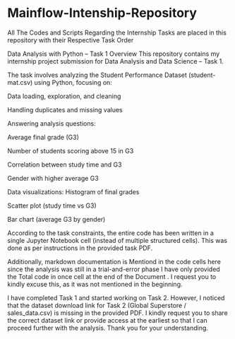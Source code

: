 # Mainflow-Intenship-Repository
All The Codes and  Scripts Regarding the Internship Tasks  are placed in this repository with their Respective Task Order


Data Analysis with Python – Task 1
 Overview
This repository contains my internship project submission for Data Analysis and Data Science – Task 1.

The task involves analyzing the Student Performance Dataset (student-mat.csv) using Python, focusing on:

Data loading, exploration, and cleaning

Handling duplicates and missing values

Answering analysis questions:

Average final grade (G3)

Number of students scoring above 15 in G3

Correlation between study time and G3

Gender with higher average G3

Data visualizations:
Histogram of final grades

Scatter plot (study time vs G3)

Bar chart (average G3 by gender)

According to the task constraints, the entire code has been written in a single Jupyter Notebook cell (instead of multiple structured cells).
This was done as per instructions in the provided task PDF.

Additionally, markdown documentation is Mentiond in the code cells  here since the analysis was still in a trial-and-error phase I have only provided the Total code in once cell at the end of the Document . I request you to kindly excuse this, as it was not mentioned in the beginning.



I have completed Task 1 and started working on Task 2. However, I noticed that the dataset download link for Task 2 (Global Superstore / sales_data.csv) is missing in the provided PDF. I kindly request you to share the correct dataset link or provide access at the earliest so that I can proceed further with the analysis. Thank you for your understanding.
